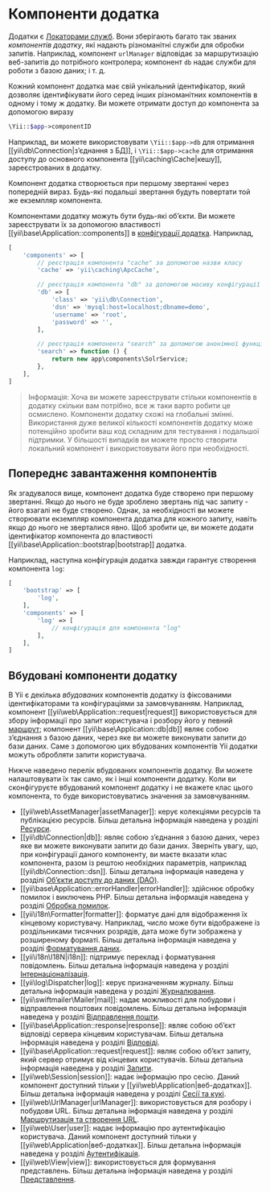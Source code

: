 Компоненти додатка
==================

Додатки є [Локаторами служб](concept-service-locators.md). Вони зберігають багато так званих
*компонентів додатку*, які надають різноманітні служби для обробки запитів. Наприклад,
компонент `urlManager` відповідає за маршрутизацію веб-запитів до потрібного контролера; 
компонент `db` надає служби для роботи з базою даних; і т. д.

Кожний компонент додатка має свій унікальний ідентифікатор, який дозволяє ідентифікувати його серед інших різноманітних компонентів
в одному і тому ж додатку. Ви можете отримати доступ до компонента за допомогою виразу

```php
\Yii::$app->componentID
```

Наприклад, ви можете використовувати `\Yii::$app->db` для отримання [[yii\db\Connection|з’єднання з БД]],
і `\Yii::$app->cache` для отримання доступу до основного компонента [[yii\caching\Cache|кешу]], зареєстрованих в додатку.

Компонент додатка створюється при першому звертанні через попередній вираз. 
Будь-які подальші звертання будуть повертати той же екземпляр компонента.

Компонентами додатку можуть бути будь-які об’єкти. Ви можете зареєструвати їх за допомогою властивості 
[[yii\base\Application::components]] в [конфігурації додатка](structure-applications.md#application-configurations).
Наприклад,

```php
[
    'components' => [
        // реєстрація компонента "cache" за допомогою назви класу
        'cache' => 'yii\caching\ApcCache',

        // реєстрація компонента "db" за допомогою масиву конфігурації
        'db' => [
            'class' => 'yii\db\Connection',
            'dsn' => 'mysql:host=localhost;dbname=demo',
            'username' => 'root',
            'password' => '',
        ],

        // реєстрація компонента "search" за допомогою анонімної функції
        'search' => function () {
            return new app\components\SolrService;
        },
    ],
]
```

> Інформація: Хоча ви можете зареєструвати стільки компонентів в додатку скільки вам потрібно, все ж таки варто робити це осмислено.
  Компоненти додатку схожі на глобальні змінні. Використання дуже великої кількості компонентів додатку може потенційно зробити
  ваш код складним для тестування і подальшої підтримки. У більшості випадків ви можете просто створити локальний компонент
  і використовувати його при необхідності.


## Попереднє завантаження компонентів <span id="bootstrapping-components"></span>

Як згадувалося вище, компонент додатка буде створено при першому звертанні.
Якщо до нього не буде зроблено звертань під час запиту - його взагалі не буде створено.
Однак, за необхідності ви можете створювати екземпляр компонента додатка для кожного запиту, навіть якщо до нього не зверталися явно.
Щоб зробити це, ви можете додати ідентифікатор компонента до властивості [[yii\base\Application::bootstrap|bootstrap]] додатка.

Наприклад, наступна конфігурація додатка завжди гарантує створення компонента `log`:

```php
[
    'bootstrap' => [
        'log',
    ],
    'components' => [
        'log' => [
            // конфігурація для компонента "log"
        ],
    ],
]
```


## Вбудовані компоненти додатку <span id="core-application-components"></span>

В Yii є декілька *вбудованих* компонентів додатку із фіксованими ідентифікаторами та конфігураціями за замовчуванням. 
Наприклад, компонент [[yii\web\Application::request|request]] використовується для збору інформації про запит 
користувача і розбору його у певний [маршрут](runtime-routing.md); компонент [[yii\base\Application::db|db]] 
являє собою з’єднання з базою даних, через яке ви можете виконувати запити до бази даних. 
Саме з допомогою цих вбудованих компонентів Yii додатки можуть обробляти запити користувача.

Нижче наведено перелік вбудованих компонентів додатку. Ви можете налаштовувати їх так само, як і інші компоненти додатку.
Коли ви сконфігуруєте вбудований компонент додатку і не вкажете клас цього компонента, то буде використовуватись 
значення за замовчуванням.

* [[yii\web\AssetManager|assetManager]]: керує колекціями ресурсів та публікацією ресурсів.
  Більш детальна інформація наведена у розділі [Ресурси](structure-assets.md).
* [[yii\db\Connection|db]]: являє собою з’єднання з базою даних, через яке ви можете виконувати запити до бази даних.
  Зверніть увагу, що, при конфігурації даного компоненту, ви маєте вказати клас компонента, разом із рештою 
  необхідних параметрів, наприклад [[yii\db\Connection::dsn]].
  Більш детальна інформація наведена у розділі [Об’єкти доступу до даних (DAO)](db-dao.md).
* [[yii\base\Application::errorHandler|errorHandler]]: здійснює обробку помилок і виключень PHP.
  Більш детальна інформація наведена у розділі [Обробка помилок](runtime-handling-errors.md).
* [[yii\i18n\Formatter|formatter]]: форматує дані для відображення їх кінцевому користувачу. Наприклад, число може
  бути відображене із роздільниками тисячних розрядів, дата може бути зображена у розширеному форматі.
  Більш детальна інформація наведена у розділі [Форматування даних](output-formatting.md).
* [[yii\i18n\I18N|i18n]]: підтримує переклад і форматування повідомлень.
  Більш детальна інформація наведена у розділі [Інтернаціоналізація](tutorial-i18n.md).
* [[yii\log\Dispatcher|log]]: керує призначенням журналу.
  Більш детальна інформація наведена у розділі [Журналювання](runtime-logging.md).
* [[yii\swiftmailer\Mailer|mail]]: надає можливості для побудови і відправлення поштових повідомлень.
  Більш детальна інформація наведена у розділі [Відправлення пошти](tutorial-mailing.md).
* [[yii\base\Application::response|response]]: являє собою об’єкт відповіді сервера кінцевим користувачам.
  Більш детальна інформація наведена у розділі [Відповіді](runtime-responses.md).
* [[yii\base\Application::request|request]]: являє собою об’єкт запиту, який сервер отримує від кінцевих користувачів.
  Більш детальна інформація наведена у розділі [Запити](runtime-requests.md).
* [[yii\web\Session|session]]: надає інформацію про сесію. 
  Даний компонент доступний тільки у [[yii\web\Application|веб-додатках]].
  Більш детальна інформація наведена у розділі [Сесії та кукі](runtime-sessions-cookies.md).
* [[yii\web\UrlManager|urlManager]]: використовується для розбору і побудови URL.
  Більш детальна інформація наведена у розділі [Маршрутизація та створення URL](runtime-routing.md).
* [[yii\web\User|user]]: надає інформацію про аутентифікацію користувача.
  Даний компонент доступний тільки у [[yii\web\Application|веб-додатках]].
  Більш детальна інформація наведена у розділі [Аутентифікація](security-authentication.md).
* [[yii\web\View|view]]: використовується для формування представлень.
  Більш детальна інформація наведена у розділі [Представлення](structure-views.md).
